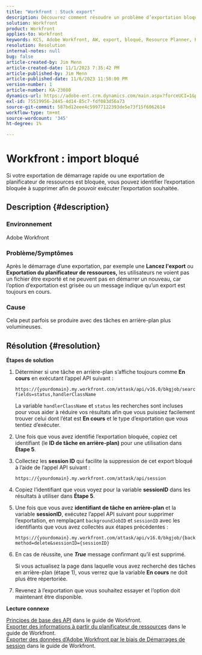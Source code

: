 ```yaml
---
title: "Workfront : Stuck export"
description: Découvrez comment résoudre un problème d’exportation bloqué par Adobe Workfront.
solution: Workfront
product: Workfront
applies-to: Workfront
keywords: KCS, Adobe Workfront, AW, export, bloqué, Resource Planner, Kick-start, API, dépannage
resolution: Resolution
internal-notes: null
bug: false
article-created-by: Jim Menn
article-created-date: 11/1/2023 7:35:42 PM
article-published-by: Jim Menn
article-published-date: 11/6/2023 11:58:00 PM
version-number: 1
article-number: KA-23080
dynamics-url: https://adobe-ent.crm.dynamics.com/main.aspx?forceUCI=1&pagetype=entityrecord&etn=knowledgearticle&id=f76869d7-ed78-ee11-8179-6045bd006268
exl-id: 75519956-2445-4d14-85c7-fdf083d56a73
source-git-commit: 587bd12eee4c59977122393de5e73f15f6062614
workflow-type: tm+mt
source-wordcount: '345'
ht-degree: 1%

---
```


# Workfront : import bloqué


Si votre exportation de démarrage rapide ou une exportation de planificateur de ressources est bloquée, vous pouvez identifier l’exportation bloquée à supprimer afin de pouvoir exécuter l’exportation souhaitée.

## Description {#description}


### Environnement

Adobe Workfront



### Problème/Symptômes

Après le démarrage d’une exportation, par exemple une <b>Lancez l&#39;export</b> ou <b>Exportation du planificateur de ressources,</b> les utilisateurs ne voient pas un fichier être exporté et ne peuvent pas en démarrer un nouveau, car l’option d’exportation est grisée ou un message indique qu’un export est toujours en cours.



### Cause

Cela peut parfois se produire avec des tâches en arrière-plan plus volumineuses.


## Résolution {#resolution}


<b>Étapes de solution</b>



1. Déterminer si une tâche en arrière-plan s’affiche toujours comme <b>En cours</b> en exécutant l’appel API suivant :


   ```
   https://{yourdomain}.my.workfront.com/attask/api/v16.0/bkgjob/search?fields=status,handlerClassName
   ```




   La variable `handlerClassName` et `status` les recherches sont incluses pour vous aider à réduire vos résultats afin que vous puissiez facilement trouver celui dont l’état est <b>En cours</b> et le type d’exportation que vous tentiez d’exécuter.

1. Une fois que vous avez identifié l’exportation bloquée, copiez cet identifiant (le <b>ID de tâche en arrière-plan)</b> pour une utilisation dans <b>Étape 5</b>.

1. Collectez les <b>session ID</b> qui facilite la suppression de cet export bloqué à l’aide de l’appel API suivant :


   ```
   https://{yourdomain}.my.workfront.com/attask/api/session
   ```




1. Copiez l’identifiant que vous voyez pour la variable <b>sessionID</b> dans les résultats à utiliser dans <b>Étape 5</b>.

1. Une fois que vous avez <b>identifiant de tâche en arrière-plan</b> et la variable <b>sessionID</b>, exécutez l’appel API suivant pour supprimer l’exportation, en remplaçant `backgroundJobID` et `sessionID` avec les identifiants que vous avez collectés aux étapes précédentes :


   ```
   https://{yourdomain}.my.workfront.com/attask/api/v16.0/bkgjob/{backgroundJobID}?method=delete&sessionID={sessionID}
   ```




1. En cas de réussite, une <b>*True</b>* message confirmant qu’il est supprimé.

   Si vous actualisez la page dans laquelle vous avez recherché des tâches en arrière-plan (étape 1), vous verrez que la variable <b>En cours</b> ne doit plus être répertoriée.

1. Revenez à l’exportation que vous souhaitez essayer et l’option doit maintenant être disponible.



<b>Lecture connexe</b>

[Principes de base des API](https://experienceleague.adobe.com/docs/workfront/using/adobe-workfront-api/api-general-information/api-basics.html) dans le guide de Workfront.<br>
[Exporter des informations à partir du planificateur de ressources](https://experienceleague.adobe.com/docs/workfront/using/manage-resources/resource-planning-in-adobe-workfront/export-resource-planner.html) dans le guide de Workfront.<br>
[Exporter des données d’Adobe Workfront par le biais de Démarrages de session](https://experienceleague.adobe.com/docs/workfront/using/administration-and-setup/manage-wf/kick-starts/export-data-from-wf-via-kick-starts.html) dans le guide de Workfront.
